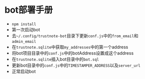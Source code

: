 # bot部署手册

* ```npm install```
* 第一次启动bot
* 去```~/.config/trustnote-bot```目录下更新```conf.js```中的```from_email```和```admin_email```
* 在```trustnote.sqlite```中获取```my_addresses```中的第一个address
* 将bot项目目录中的```conf.js```中的botAddress设置成这个address
* 在```trustnote.sqlite```插入bot目录中的```bot.sql```
* 更新bot目录中的```conf.js```中的```TIMESTAMPER_ADDRESS```以及```server_url```
* 正常启动bot